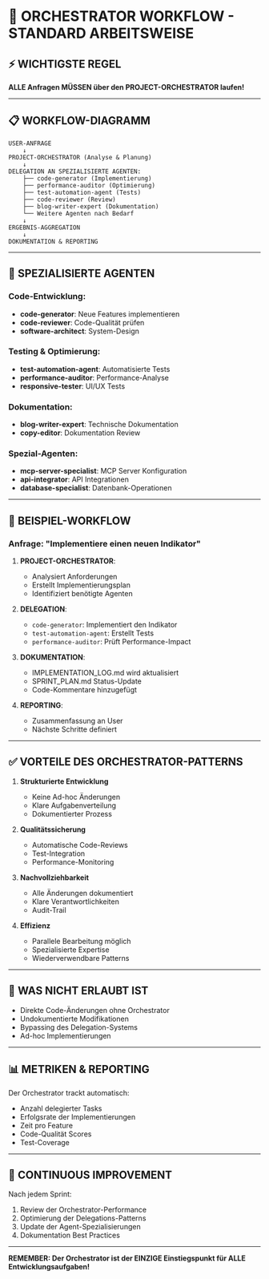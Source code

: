# 🎯 ORCHESTRATOR WORKFLOW - STANDARD ARBEITSWEISE

## ⚡ WICHTIGSTE REGEL
**ALLE Anfragen MÜSSEN über den PROJECT-ORCHESTRATOR laufen!**

---

## 📋 WORKFLOW-DIAGRAMM

```
USER-ANFRAGE
    ↓
PROJECT-ORCHESTRATOR (Analyse & Planung)
    ↓
DELEGATION AN SPEZIALISIERTE AGENTEN:
    ├── code-generator (Implementierung)
    ├── performance-auditor (Optimierung)
    ├── test-automation-agent (Tests)
    ├── code-reviewer (Review)
    ├── blog-writer-expert (Dokumentation)
    └── Weitere Agenten nach Bedarf
    ↓
ERGEBNIS-AGGREGATION
    ↓
DOKUMENTATION & REPORTING
```

---

## 🔧 SPEZIALISIERTE AGENTEN

### Code-Entwicklung:
- **code-generator**: Neue Features implementieren
- **code-reviewer**: Code-Qualität prüfen
- **software-architect**: System-Design

### Testing & Optimierung:
- **test-automation-agent**: Automatisierte Tests
- **performance-auditor**: Performance-Analyse
- **responsive-tester**: UI/UX Tests

### Dokumentation:
- **blog-writer-expert**: Technische Dokumentation
- **copy-editor**: Dokumentation Review

### Spezial-Agenten:
- **mcp-server-specialist**: MCP Server Konfiguration
- **api-integrator**: API Integrationen
- **database-specialist**: Datenbank-Operationen

---

## 📝 BEISPIEL-WORKFLOW

### Anfrage: "Implementiere einen neuen Indikator"

1. **PROJECT-ORCHESTRATOR**:
   - Analysiert Anforderungen
   - Erstellt Implementierungsplan
   - Identifiziert benötigte Agenten

2. **DELEGATION**:
   - `code-generator`: Implementiert den Indikator
   - `test-automation-agent`: Erstellt Tests
   - `performance-auditor`: Prüft Performance-Impact

3. **DOKUMENTATION**:
   - IMPLEMENTATION_LOG.md wird aktualisiert
   - SPRINT_PLAN.md Status-Update
   - Code-Kommentare hinzugefügt

4. **REPORTING**:
   - Zusammenfassung an User
   - Nächste Schritte definiert

---

## ✅ VORTEILE DES ORCHESTRATOR-PATTERNS

1. **Strukturierte Entwicklung**
   - Keine Ad-hoc Änderungen
   - Klare Aufgabenverteilung
   - Dokumentierter Prozess

2. **Qualitätssicherung**
   - Automatische Code-Reviews
   - Test-Integration
   - Performance-Monitoring

3. **Nachvollziehbarkeit**
   - Alle Änderungen dokumentiert
   - Klare Verantwortlichkeiten
   - Audit-Trail

4. **Effizienz**
   - Parallele Bearbeitung möglich
   - Spezialisierte Expertise
   - Wiederverwendbare Patterns

---

## 🚫 WAS NICHT ERLAUBT IST

- Direkte Code-Änderungen ohne Orchestrator
- Undokumentierte Modifikationen
- Bypassing des Delegation-Systems
- Ad-hoc Implementierungen

---

## 📊 METRIKEN & REPORTING

Der Orchestrator trackt automatisch:
- Anzahl delegierter Tasks
- Erfolgsrate der Implementierungen
- Zeit pro Feature
- Code-Qualität Scores
- Test-Coverage

---

## 🔄 CONTINUOUS IMPROVEMENT

Nach jedem Sprint:
1. Review der Orchestrator-Performance
2. Optimierung der Delegations-Patterns
3. Update der Agent-Spezialisierungen
4. Dokumentation Best Practices

---

**REMEMBER: Der Orchestrator ist der EINZIGE Einstiegspunkt für ALLE Entwicklungsaufgaben!**